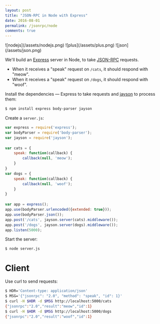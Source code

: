 ```yaml
---
layout: post
title: "JSON-RPC in Node with Express"
date: 2016-08-01
permalink: /jsonrpc/node
comments: true
---
```

<div class="wide-logos" markdown="1">
![nodejs](/assets/nodejs.png)
![plus](/assets/plus.png)
![json](/assets/json.png)
</div>

We'll build an [Express](https://docs.python.org/3/library/http.server.html)
server in Node, to take [JSON-RPC](http://www.jsonrpc.org/) requests.

- When it receives a "speak" request on `/cats`, it should respond with "meow".
- When it receives a "speak" request on `/dogs`, it should respond with "woof".

Install the dependencies — Express to take requests and
[jayson](https://github.com/tedeh/jayson) to process them:

```sh
$ npm install express body-parser jayson
```
Create a `server.js`:

```javascript
var express = require('express');
var bodyParser = require('body-parser');
var jayson = require('jayson');

var cats = {
    speak: function(callback) {
        callback(null, 'meow');
    }
}
var dogs = {
    speak: function(callback) {
        callback(null, 'woof');
    }
}

var app = express();
app.use(bodyParser.urlencoded({extended: true}));
app.use(bodyParser.json());
app.post('/cats', jayson.server(cats).middleware());
app.post('/dogs', jayson.server(dogs).middleware());
app.listen(5000);
```
Start the server:

``` shell
$ node server.js
```

Client
======
Use curl to send requests:

```sh
$ HDR='Content-type: application/json'
$ MSG='{"jsonrpc": "2.0", "method": "speak", "id": 1}'
$ curl -H $HDR -d $MSG http://localhost:5000/cats
{"jsonrpc":"2.0","result":"meow","id":1}
$ curl -H $HDR -d $MSG http://localhost:5000/dogs
{"jsonrpc":"2.0","result":"woof","id":1}
```
